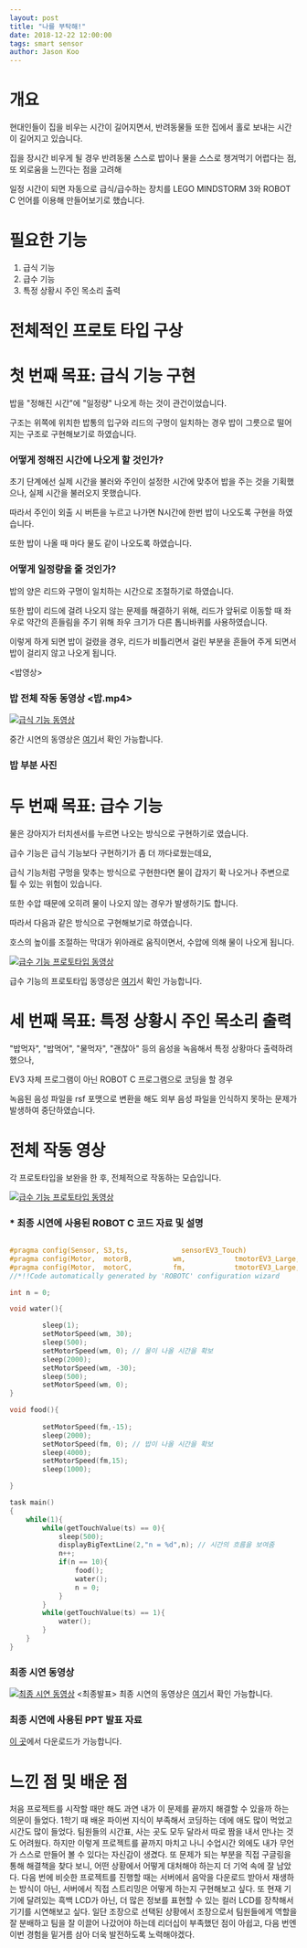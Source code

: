 ```yaml
---
layout: post
title: "나를 부탁해!"
date: 2018-12-22 12:00:00
tags: smart sensor
author: Jason Koo
---
```

<amp-img src="{{ site.baseurl }}assets/images/smart/logo.jpeg" width="746" height="732" layout="responsive" alt="" class="mb3"></amp-img>


# 개요

현대인들이 집을 비우는 시간이 길어지면서, 반려동물들 또한 집에서 홀로 보내는 시간이 길어지고 있습니다. 

집을 장시간 비우게 될 경우 반려동물 스스로 밥이나 물을 스스로 챙겨먹기 어렵다는 점, 또 외로움을 느낀다는 점을 고려해

일정 시간이 되면 자동으로 급식/급수하는 장치를 LEGO MINDSTORM 3와 ROBOT C 언어를 이용해 만들어보기로 했습니다.

# 필요한 기능

1. 급식 기능
2. 급수 기능
3. 특정 상황시 주인 목소리 출력

# 전체적인 프로토 타입 구상

<amp-img src="{{ site.baseurl }}assets/images/smart/earlyproto1.png" width="660" height="480" layout="responsive" alt="" class="mb3"></amp-img>
<amp-img src="{{ site.baseurl }}assets/images/smart/earrlyproto2.png" width="660" height="480" layout="responsive" alt="" class="mb3"></amp-img>

# 첫 번째 목표: 급식 기능 구현

밥을 "정해진 시간"에 "일정량" 나오게 하는 것이 관건이었습니다.

구조는 위쪽에 위치한 밥통의 입구와 리드의 구멍이 일치하는 경우 밥이 그릇으로 떨어지는 구조로 구현해보기로 하였습니다.

<amp-img src="{{ site.baseurl }}assets/images/smart/foodproto.jpeg" width="660" height="480" layout="responsive" alt="" class="mb3"></amp-img>
<amp-img src="{{ site.baseurl }}assets/images/smart/foodpic.jpeg" width="660" height="480" layout="responsive" alt="" class="mb3"></amp-img>

### 어떻게 정해진 시간에 나오게 할 것인가?

초기 단계에선 실제 시간을 불러와 주인이 설정한 시간에 맞추어 밥을 주는 것을 기획했으나, 실제 시간을 불러오지 못했습니다.

따라서 주인이 외출 시 버튼을 누르고 나가면 N시간에 한번 밥이 나오도록 구현을 하였습니다.

또한 밥이 나올 때 마다 물도 같이 나오도록 하였습니다.
 

### 어떻게 일정량을 줄 것인가?

밥의 양은 리드와 구멍이 일치하는 시간으로 조절하기로 하였습니다.

또한 밥이 리드에 걸려 나오지 않는 문제를 해결하기 위해, 리드가 앞뒤로 이동할 때 좌우로 약간의 흔들림을 주기 위해 좌우 크기가 다른 톱니바퀴를 사용하였습니다.

이렇게 하게 되면 밥이 걸렸을 경우, 리드가 비틀리면서 걸린 부분을 흔들어 주게 되면서 밥이 걸리지 않고 나오게 됩니다.

<amp-img src="{{ site.baseurl }}assets/images/smart/foodpic.jpeg" width="660" height="480" layout="responsive" alt="" class="mb3"></amp-img>

<밥영상>


### 밥 전체 작동 동영상 <밥.mp4>
[![급식 기능 동영상](http://img.youtube.com/vi/gOvtueTeT9M/0.jpg)](https://youtu.be/gOvtueTeT9M?t=0s)

중간 시연의 동영상은 [여기](https://youtu.be/gOvtueTeT9M)서 확인 가능합니다.

### 밥 부분 사진

<amp-img src="{{ site.baseurl }}assets/images/smart/food1.png" width="660" height="480" layout="responsive" alt="" class="mb3"></amp-img>
<amp-img src="{{ site.baseurl }}assets/images/smart/food2.png" width="660" height="480" layout="responsive" alt="" class="mb3"></amp-img>
<amp-img src="{{ site.baseurl }}assets/images/smart/food3.png" width="660" height="480" layout="responsive" alt="" class="mb3"></amp-img>


# 두 번째 목표: 급수 기능

물은 강아지가 터치센서를 누르면 나오는 방식으로 구현하기로 였습니다.

급수 기능은 급식 기능보다 구현하기가 좀 더 까다로웠는데요,

급식 기능처럼 구멍을 맞추는 방식으로 구현한다면 물이 갑자기 확 나오거나 주변으로 튈 수 있는 위험이 있습니다. 

또한 수압 때문에 오히려 물이 나오지 않는 경우가 발생하기도 합니다.

따라서 다음과 같은 방식으로 구현해보기로 하였습니다.

<amp-img src="{{ site.baseurl }}assets/images/smart/waterproto.jpeg" width="660" height="480" layout="responsive" alt="" class="mb3"></amp-img>

호스의 높이를 조절하는 막대가 위아래로 움직이면서, 수압에 의해 물이 나오게 됩니다.

[![급수 기능 프로토타입 동영상](http://img.youtube.com/vi/EIERcRg1diA/0.jpg)](https://youtu.be/EIERcRg1diA)

<amp-img src="{{ site.baseurl }}assets/images/smart/water1.png" width="660" height="480" layout="responsive" alt="" class="mb3"></amp-img>

급수 기능의 프로토타입 동영상은 [여기](https://youtu.be/EIERcRg1diA)서 확인 가능합니다.


# 세 번째 목표: 특정 상황시 주인 목소리 출력

"밥먹자", "밥먹어", "물먹자", "괜찮아" 등의 음성을 녹음해서 특정 상황마다 출력하려 했으나,

EV3 자체 프로그램이 아닌 ROBOT C 프로그램으로 코딩을 할 경우

녹음된 음성 파일을 rsf 포맷으로 변환을 해도 외부 음성 파일을 인식하지 못하는 문제가 발생하여 중단하였습니다.


# 전체 작동 영상

각 프로토타입을 보완을 한 후, 전체적으로 작동하는 모습입니다.

[![급수 기능 프로토타입 동영상](http://img.youtube.com/vi/nC1LY3DLXi8/0.jpg)](https://youtu.be/nC1LY3DLXi8)

### * 최종 시연에 사용된 ROBOT C 코드 자료 및 설명

```c

#pragma config(Sensor, S3,ts,             sensorEV3_Touch)
#pragma config(Motor,  motorB,          wm,            tmotorEV3_Large, PIDControl, encoder)
#pragma config(Motor,  motorC,          fm,            tmotorEV3_Large, PIDControl, encoder)
//*!!Code automatically generated by 'ROBOTC' configuration wizard               !!*//

int n = 0;

void water(){

		sleep(1);
		setMotorSpeed(wm, 30);
		sleep(500);
		setMotorSpeed(wm, 0); // 물이 나올 시간을 확보
		sleep(2000);
		setMotorSpeed(wm, -30);
		sleep(500);
		setMotorSpeed(wm, 0);
}

void food(){
    
		setMotorSpeed(fm,-15);
		sleep(2000);
		setMotorSpeed(fm, 0); // 밥이 나올 시간을 확보 
		sleep(4000);
		setMotorSpeed(fm,15);
		sleep(1000);

}

task main()
{
	while(1){
		while(getTouchValue(ts) == 0){
			sleep(500);
			displayBigTextLine(2,"n = %d",n); // 시간의 흐름을 보여줌
			n++;
			if(n == 10){
				food();
				water();
				n = 0;
			}
		}
		while(getTouchValue(ts) == 1){
			water();
		}
	}
}

```


### 최종 시연 동영상
[![최종 시연 동영상](http://img.youtube.com/vi/sGXLG-uNgV4/0.jpg)](https://youtu.be/sGXLG-uNgV4?t=0s)
<최종발표>
최종 시연의 동영상은 [여기](https://youtu.be/sGXLG-uNgV4)서 확인 가능합니다.

### 최종 시연에 사용된 PPT 발표 자료
[이 곳](https://github.com/retrowavve/retrowavve.github.io/blob/master/assets/images/smart/presentation.pptx)에서 다운로드가 가능합니다.

# 느낀 점 및 배운 점

  처음 프로젝트를 시작할 때만 해도 과연 내가 이 문제를 끝까지 해결할 수 있을까 하는 의문이 들었다. 1학기 때 배운 파이썬 지식이 부족해서 코딩하는 데에 애도 많이 먹었고 시간도 많이 들었다. 팀원들의 시간표, 사는 곳도 모두 달라서 따로 짬을 내서 만나는 것도 어려웠다. 하지만 이렇게 프로젝트를 끝까지 마치고 나니 수업시간 외에도 내가 무언가 스스로 만들어 볼 수 있다는 자신감이 생겼다. 또 문제가 되는 부분을 직접 구글링을 통해 해결책을 찾다 보니, 어떤 상황에서 어떻게 대처해야 하는지 더 기억 속에 잘 남았다. 
  다음 번에 비슷한 프로젝트를 진행할 때는 서버에서 음악을 다운로드 받아서 재생하는 방식이 아닌, 서버에서 직접 스트리밍은 어떻게 하는지 구현해보고 싶다. 또 현재 기기에 달려있는 흑백 LCD가 아닌, 더 많은 정보를 표현할 수 있는 컬러 LCD를 장착해서 기기를 시연해보고 싶다.
  일단 조장으로 선택된 상황에서 조장으로서 팀원들에게 역할을 잘 분배하고 팀을 잘 이끌어 나갔어야 하는데 리더십이 부족했던 점이 아쉽고, 다음 번엔 이번 경험을 밑거름 삼아 더욱 발전하도록 노력해야겠다. 


